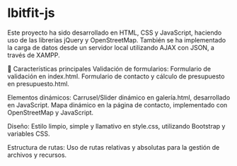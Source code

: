 # lbitfit-js
Este proyecto ha sido desarrollado en HTML, CSS y JavaScript, haciendo uso de las librerías jQuery y OpenStreetMap. También se ha implementado la carga de datos desde un servidor local utilizando AJAX con JSON, a través de XAMPP.

📌 Características principales
Validación de formularios:
Formulario de validación en index.html.
Formulario de contacto y cálculo de presupuesto en presupuesto.html.

Elementos dinámicos:
Carrusel/Slider dinámico en galería.html, desarrollado en JavaScript.
Mapa dinámico en la página de contacto, implementado con OpenStreetMap y JavaScript.

Diseño:
Estilo limpio, simple y llamativo en style.css, utilizando Bootstrap y variables CSS.

Estructura de rutas:
Uso de rutas relativas y absolutas para la gestión de archivos y recursos.
